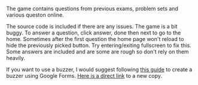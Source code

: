 The game contains questions from previous exams, problem sets and various queston online.

The source code is included if there are any issues. The game is a bit buggy. To answer a question, click answer, done then next to go to the home. Sometimes after the first question the home page won't reload to hide the previously picked button. Try entering/exiting fullscreen to fix this. Some answers are included and are some are rough so don't rely on them heavily.

If you want to use a buzzer, I would suggest following [this guide](https://whsipadpilot.wordpress.com/2012/09/28/using-googleforms-for-a-simple-classroom-buzzer/) to create a buzzer using Google Forms. [Here is a direct link](https://docs.google.com/forms/d/1O9VY-5psgaRbWVgRSAb71hhcoh1aRQVXYCWB657TGwE/copy) to a new copy.
